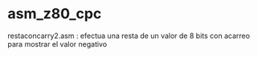 # asm_z80_cpc
restaconcarry2.asm : efectua una resta de un valor de 8 bits con acarreo para mostrar el valor negativo
